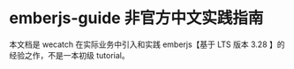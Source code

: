 emberjs-guide 非官方中文实践指南
===============================

本文档是 wecatch 在实际业务中引入和实践 emberjs【基于 LTS 版本 3.28 】的经验之作，不是一本初级 tutorial。

